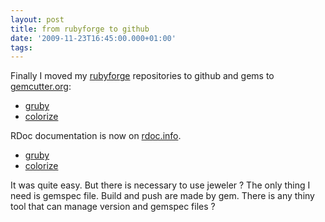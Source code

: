 ```yaml
---
layout: post
title: from rubyforge to github
date: '2009-11-23T16:45:00.000+01:00'
tags: 
---
```


Finally I moved my <a href="http://rubyforge.org/">rubyforge</a> repositories to github and gems to <a href="http://gemcutter.org/">gemcutter.org</a>:

 - <a href="http://github.com/fazibear/gruby">gruby</a>
 - <a href="http://github.com/fazibear/colorize">colorize</a>

RDoc documentation is now on <a href="http://rdoc.info/">rdoc.info</a>.

 - <a href="http://rdoc.info/projects/fazibear/gruby">gruby</a>
 - <a href="http://rdoc.info/projects/fazibear/colorize">colorize</a>
 
It was quite easy. But there is necessary to use jeweler ? The only thing I need is gemspec file. Build and push are made by gem. There is any thiny tool that can manage version and gemspec files ?
